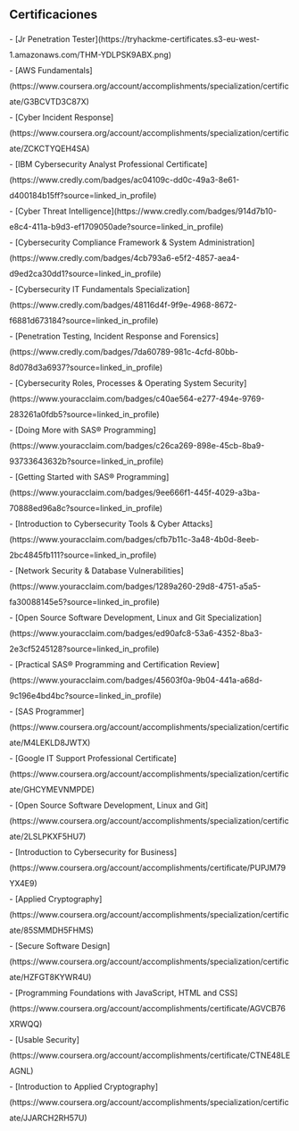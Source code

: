 ## Certificaciones

<div style="line-height: 2.0;">
- [Jr Penetration Tester](https://tryhackme-certificates.s3-eu-west-1.amazonaws.com/THM-YDLPSK9ABX.png)
</div>

<div style="line-height: 2.0;">
- [AWS Fundamentals](https://www.coursera.org/account/accomplishments/specialization/certificate/G3BCVTD3C87X)
</div>

<div style="line-height: 2.0;">
- [Cyber Incident Response](https://www.coursera.org/account/accomplishments/specialization/certificate/ZCKCTYQEH4SA)
</div>

<div style="line-height: 2.0;">
- [IBM Cybersecurity Analyst Professional Certificate](https://www.credly.com/badges/ac04109c-dd0c-49a3-8e61-d400184b15ff?source=linked_in_profile)
</div>

<div style="line-height: 2.0;">
- [Cyber Threat Intelligence](https://www.credly.com/badges/914d7b10-e8c4-411a-b9d3-ef1709050ade?source=linked_in_profile)
</div>

<div style="line-height: 2.0;">
- [Cybersecurity Compliance Framework & System Administration](https://www.credly.com/badges/4cb793a6-e5f2-4857-aea4-d9ed2ca30dd1?source=linked_in_profile)
</div>

<div style="line-height: 2.0;">
- [Cybersecurity IT Fundamentals Specialization](https://www.credly.com/badges/48116d4f-9f9e-4968-8672-f6881d673184?source=linked_in_profile)
</div>

<div style="line-height: 2.0;">
- [Penetration Testing, Incident Response and Forensics](https://www.credly.com/badges/7da60789-981c-4cfd-80bb-8d078d3a6937?source=linked_in_profile)
</div>

<div style="line-height: 2.0;">
- [Cybersecurity Roles, Processes & Operating System Security](https://www.youracclaim.com/badges/c40ae564-e277-494e-9769-283261a0fdb5?source=linked_in_profile)
</div>

<div style="line-height: 2.0;">
- [Doing More with SAS® Programming](https://www.youracclaim.com/badges/c26ca269-898e-45cb-8ba9-93733643632b?source=linked_in_profile)
</div>

<div style="line-height: 2.0;">
- [Getting Started with SAS® Programming](https://www.youracclaim.com/badges/9ee666f1-445f-4029-a3ba-70888ed96a8c?source=linked_in_profile)
</div>

<div style="line-height: 2.0;">
- [Introduction to Cybersecurity Tools & Cyber Attacks](https://www.youracclaim.com/badges/cfb7b11c-3a48-4b0d-8eeb-2bc4845fb111?source=linked_in_profile)
</div>

<div style="line-height: 2.0;">
- [Network Security & Database Vulnerabilities](https://www.youracclaim.com/badges/1289a260-29d8-4751-a5a5-fa30088145e5?source=linked_in_profile)
</div>

<div style="line-height: 2.0;">
- [Open Source Software Development, Linux and Git Specialization](https://www.youracclaim.com/badges/ed90afc8-53a6-4352-8ba3-2e3cf5245128?source=linked_in_profile)
</div>

<div style="line-height: 2.0;">
- [Practical SAS® Programming and Certification Review](https://www.youracclaim.com/badges/45603f0a-9b04-441a-a68d-9c196e4bd4bc?source=linked_in_profile)
</div>

<div style="line-height: 2.0;">
- [SAS Programmer](https://www.coursera.org/account/accomplishments/specialization/certificate/M4LEKLD8JWTX)
</div>

<div style="line-height: 2.0;">
- [Google IT Support Professional Certificate](https://www.coursera.org/account/accomplishments/specialization/certificate/GHCYMEVNMPDE)
</div>

<div style="line-height: 2.0;">
- [Open Source Software Development, Linux and Git](https://www.coursera.org/account/accomplishments/specialization/certificate/2LSLPKXF5HU7)
</div>

<div style="line-height: 2.0;">
- [Introduction to Cybersecurity for Business](https://www.coursera.org/account/accomplishments/certificate/PUPJM79YX4E9)
</div>

<div style="line-height: 2.0;">
- [Applied Cryptography](https://www.coursera.org/account/accomplishments/specialization/certificate/85SMMDH5FHMS)
</div>

<div style="line-height: 2.0;">
- [Secure Software Design](https://www.coursera.org/account/accomplishments/specialization/certificate/HZFGT8KYWR4U)
</div>

<div style="line-height: 2.0;">
- [Programming Foundations with JavaScript, HTML and CSS](https://www.coursera.org/account/accomplishments/certificate/AGVCB76XRWQQ)
</div>

<div style="line-height: 2.0;">
- [Usable Security](https://www.coursera.org/account/accomplishments/certificate/CTNE48LEAGNL)
</div>

<div style="line-height: 2.0;">
- [Introduction to Applied Cryptography](https://www.coursera.org/account/accomplishments/specialization/certificate/JJARCH2RH57U)
</div>